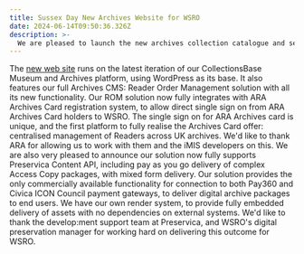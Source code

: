 ```yaml
---
title: Sussex Day New Archives Website for WSRO
date: 2024-06-14T09:50:36.326Z
description: >-
  We are pleased to launch the new archives collection catalogue and service website for West Sussex Record Office on Sussex Day, 16th June 2024.
---
```

The [new web site](https://www.wsro.org.uk/) runs on the latest iteration of our CollectionsBase Museum and Archives platform, using WordPress as its base.  It also features our full Archives CMS: Reader Order Management solution with all its new functionality.  Our ROM solution now fully integrates with ARA Archives Card registration system, to allow direct single sign on from ARA Archives Card holders to WSRO.  The single sign on for ARA Archives card is unique, and the first platform to fully realise the Archives Card offer: centralised management of Readers across UK archives.  We'd like to thank ARA for allowing us to work with them and the iMIS developers on this.
We are also very pleased to announce our solution now fully supports Preservica Content API, including pay as you go delivery of complex Access Copy packages, with mixed form delivery.  Our solution provides the only commercially available functionality for connection to both Pay360 and Civica ICON Council payment gateways, to deliver digital archive packages to end users.  We have our own render system, to provide fully embedded delivery of assets with no dependencies on external systems.  We'd like to thank the develop:ment support team at Preservica, and WSRO's digital preservation manager for working hard on delivering this outcome for WSRO. 
